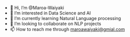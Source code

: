 - 👋 Hi, I’m @Maroa-Waiyaki
- 👀 I’m interested in Data Science and AI
- 🌱 I’m currently learning Natural Language processing 
- 💞️ I’m looking to collaborate on NLP projects 
- 📫 How to reach me through maroawaiyaki@gmial.com

<!---
Maroa-Waiyaki/Maroa-Waiyaki is a ✨ special ✨ repository because its `README.md` (this file) appears on your GitHub profile.
You can click the Preview link to take a look at your changes.
--->
